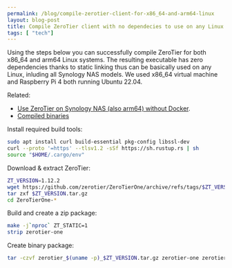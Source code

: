 ```yaml
---
permalink: /blog/compile-zerotier-client-for-x86_64-and-arm64-linux
layout: blog-post
title: Compile ZeroTier client with no dependecies to use on any Linux
tags: [ "tech"]
---
```


Using the steps below you can successfully compile ZeroTier for both x86_64 and arm64 Linux systems. The resulting executable has zero dependencies thanks to static linking thus can be basically used on any Linux, inluding all Synology NAS models. We used x86_64 virtual machine and Raspberry Pi 4 both running Ubuntu 22.04.

Related: 

- [Use ZeroTier on Synology NAS (also arm64) without Docker](/blog/zerotier-synology-arm-no-docker). 
- [Compiled binaries](https://github.com/crystalidea/zerotier-linux-binaries/releases)

<!--more-->

Install required build tools:
```bash
sudo apt install curl build-essential pkg-config libssl-dev
curl --proto '=https' --tlsv1.2 -sSf https://sh.rustup.rs | sh
source "$HOME/.cargo/env"
```
Download & extract ZeroTier:
```bash
ZT_VERSION=1.12.2
wget https://github.com/zerotier/ZeroTierOne/archive/refs/tags/$ZT_VERSION.tar.gz
tar zxf $ZT_VERSION.tar.gz
cd ZeroTierOne-*
```
Build and create a zip package:
```bash
make -j`nproc` ZT_STATIC=1 
strip zerotier-one
```

Create binary package:

```bash
tar -czvf zerotier_$(uname -p)_$ZT_VERSION.tar.gz zerotier-one zerotier-cli
```